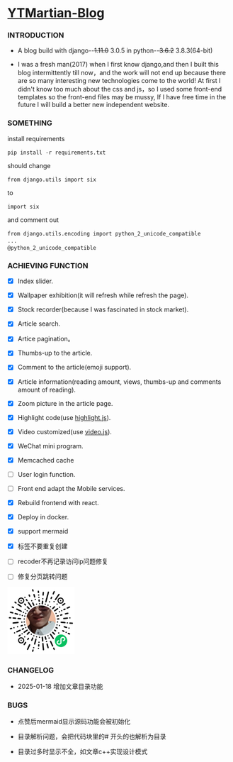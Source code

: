 # [YTMartian-Blog](http://www.dongjiayi.com/)

### INTRODUCTION

- A blog build with django--~~1.11.0~~ 3.0.5 in python--~~3.6.2~~ 3.8.3(64-bit)

- I was a fresh man(2017) when I first know django,and then I built this blog intermittently till now，and the work will not end up because there are so many interesting new technologies come to the world! At first I didn't know too much about the css and js，so I used some front-end templates so the front-end files may be mussy, If I have free time in the future I will build a better new independent website.


### SOMETHING

install requirements

```
pip install -r requirements.txt
```

should change

```
from django.utils import six
```
to
```
import six
```
and comment out
```
from django.utils.encoding import python_2_unicode_compatible
...
@python_2_unicode_compatible
```

### ACHIEVING FUNCTION

* [x] Index slider.

* [x] Wallpaper exhibition(it will refresh while refresh the page).

* [x] Stock recorder(because I was fascinated in stock market).

* [x] Article search.

* [x] Artice pagination。

* [x] Thumbs-up to the article.

* [x] Comment to the article(emoji support).

* [x] Article information(reading amount, views, thumbs-up and comments amount of reading).

* [x] Zoom picture in the article page.

* [x] Highlight code(use [highlight.js](https://highlightjs.org/)).

* [x] Video customized(use [video.js](https://videojs.com/)).

* [x] WeChat mini program.

* [x] Memcached cache

* [ ] User login function.

* [ ] Front end adapt the Mobile services.

* [x] Rebuild frontend with react.

* [x] Deploy in docker.

* [x] support mermaid

* [x] 标签不要重复创建

* [ ] recoder不再记录访问ip问题修复

* [ ] 修复分页跳转问题

<img src="mini program.jpg" width="30%" height="30%">

### CHANGELOG

- 2025-01-18 增加文章目录功能

### BUGS

- 点赞后mermaid显示源码功能会被初始化

- 目录解析问题，会把代码块里的# 开头的也解析为目录

- 目录过多时显示不全，如文章c++实现设计模式
